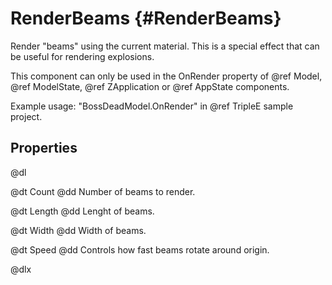 # RenderBeams {#RenderBeams}

Render "beams" using the current material. This is a special effect that can be useful for rendering explosions.

This component can only be used in the OnRender property of @ref Model, @ref ModelState, @ref ZApplication or @ref AppState components.

Example usage: "BossDeadModel.OnRender" in @ref TripleE sample project.

## Properties

@dl

@dt Count
@dd Number of beams to render.

@dt Length
@dd Lenght of beams.

@dt Width
@dd Width of beams.

@dt Speed
@dd Controls how fast beams rotate around origin.

@dlx
